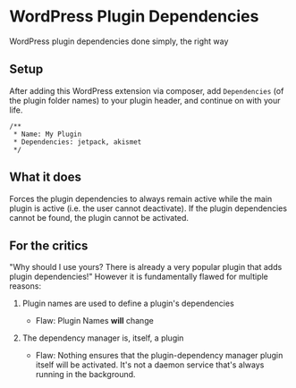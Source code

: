 # WordPress Plugin Dependencies
WordPress plugin dependencies done simply, the right way

## Setup

After adding this WordPress extension via composer, add `Dependencies` (of the plugin folder names) to your plugin header, and continue on with your life.

```
/**
 * Name: My Plugin
 * Dependencies: jetpack, akismet
 */
```

## What it does
Forces the plugin dependencies to always remain active while the main plugin is active (i.e. the user cannot deactivate). If the plugin dependencies cannot be found, the plugin cannot be activated.


## For the critics

"Why should I use yours? There is already a very popular plugin that adds plugin dependencies!" However it is fundamentally flawed for multiple reasons:

1. Plugin names are used to define a plugin's dependencies
    * Flaw: Plugin Names **will** change

2. The dependency manager is, itself, a plugin
    * Flaw: Nothing ensures that the plugin-dependency manager plugin itself will be activated. It's not a daemon service that's always running in the background.
